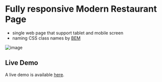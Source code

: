 # Fully responsive Modern Restaurant Page

- single web page that support tablet and mobile screen
- naming CSS class names by [BEM](https://sparkbox.com/foundry/bem_by_example) 

![image](https://camo.githubusercontent.com/a85a3ea6d2267b7f09f0b5f7be8944e0fdd2eeae0cf80dd8706649e89678e936/68747470733a2f2f692e6962622e636f2f356a78424b70772f696d6167652e706e67)

## Live Demo

A live demo is available [here](https://chanatinart02.github.io/responsive-modern-web-gpt3/).
